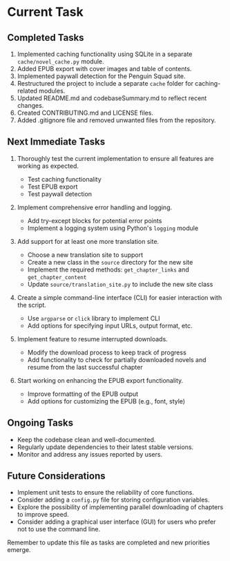 # Current Task

## Completed Tasks

1. Implemented caching functionality using SQLite in a separate `cache/novel_cache.py` module.
2. Added EPUB export with cover images and table of contents.
3. Implemented paywall detection for the Penguin Squad site.
4. Restructured the project to include a separate `cache` folder for caching-related modules.
5. Updated README.md and codebaseSummary.md to reflect recent changes.
6. Created CONTRIBUTING.md and LICENSE files.
7. Added .gitignore file and removed unwanted files from the repository.

## Next Immediate Tasks

1. Thoroughly test the current implementation to ensure all features are working as expected.
   - Test caching functionality
   - Test EPUB export
   - Test paywall detection

2. Implement comprehensive error handling and logging.
   - Add try-except blocks for potential error points
   - Implement a logging system using Python's `logging` module

3. Add support for at least one more translation site.
   - Choose a new translation site to support
   - Create a new class in the `source` directory for the new site
   - Implement the required methods: `get_chapter_links` and `get_chapter_content`
   - Update `source/translation_site.py` to include the new site class

4. Create a simple command-line interface (CLI) for easier interaction with the script.
   - Use `argparse` or `click` library to implement CLI
   - Add options for specifying input URLs, output format, etc.

5. Implement feature to resume interrupted downloads.
   - Modify the download process to keep track of progress
   - Add functionality to check for partially downloaded novels and resume from the last successful chapter

6. Start working on enhancing the EPUB export functionality.
   - Improve formatting of the EPUB output
   - Add options for customizing the EPUB (e.g., font, style)

## Ongoing Tasks

- Keep the codebase clean and well-documented.
- Regularly update dependencies to their latest stable versions.
- Monitor and address any issues reported by users.

## Future Considerations

- Implement unit tests to ensure the reliability of core functions.
- Consider adding a `config.py` file for storing configuration variables.
- Explore the possibility of implementing parallel downloading of chapters to improve speed.
- Consider adding a graphical user interface (GUI) for users who prefer not to use the command line.

Remember to update this file as tasks are completed and new priorities emerge.